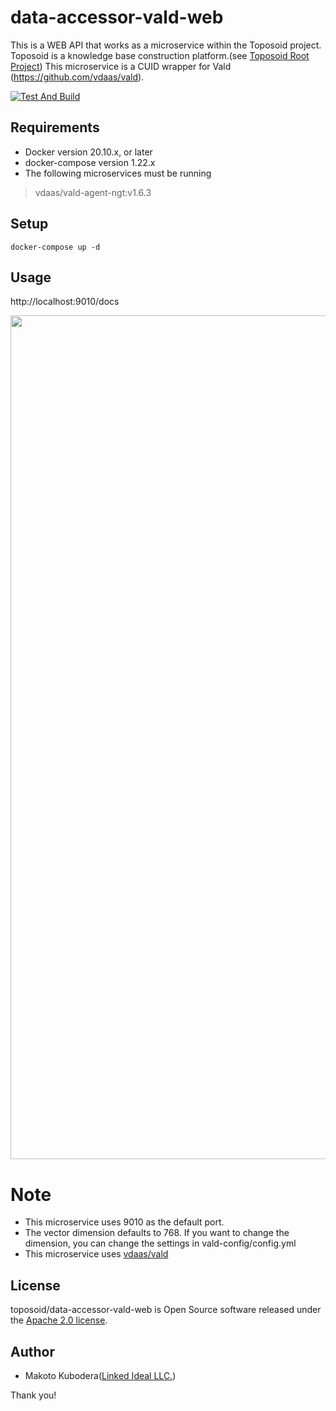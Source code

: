 # data-accessor-vald-web
This is a WEB API that works as a microservice within the Toposoid project.
Toposoid is a knowledge base construction platform.(see [Toposoid Root Project](https://github.com/toposoid/toposoid.git))
This microservice is a CUID wrapper for Vald (https://github.com/vdaas/vald).

[![Test And Build](https://github.com/toposoid/data-accessor-vald-web/actions/workflows/action.yml/badge.svg)](https://github.com/toposoid/data-accessor-vald-web/actions/workflows/action.yml)

## Requirements
* Docker version 20.10.x, or later
* docker-compose version 1.22.x
* The following microservices must be running
> vdaas/vald-agent-ngt:v1.6.3


## Setup
```bssh
docker-compose up -d
```

## Usage
http://localhost:9010/docs

<img width="1350" alt="" src="https://user-images.githubusercontent.com/82787843/197610813-58641c44-5690-47fc-aceb-9958891d80cf.png">

# Note
* This microservice uses 9010 as the default port.
* The vector dimension defaults to 768. If you want to change the dimension, you can change the settings in vald-config/config.yml
* This microservice uses [vdaas/vald](https://github.com/vdaas/vald)

## License
toposoid/data-accessor-vald-web is Open Source software released under the [Apache 2.0 license](https://www.apache.org/licenses/LICENSE-2.0.html).

## Author
* Makoto Kubodera([Linked Ideal LLC.](https://linked-ideal.com/))

Thank you!
